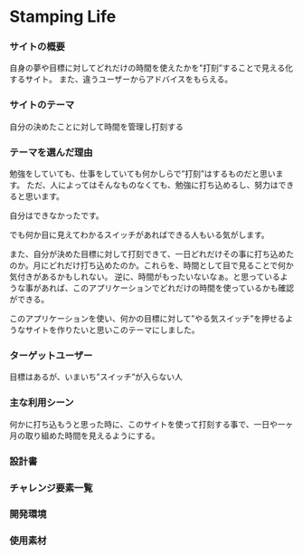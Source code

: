 # Stamping Life

### サイトの概要
自身の夢や目標に対してどれだけの時間を使えたかを"打刻”することで見える化するサイト。
また、違うユーザーからアドバイスをもらえる。

### サイトのテーマ
自分の決めたことに対して時間を管理し打刻する

### テーマを選んだ理由
勉強をしていても、仕事をしていても何かしらで”打刻”はするものだと思います。
ただ、人によってはそんなものなくても、勉強に打ち込めるし、努力はできると思います。

自分はできなかったです。

でも何か目に見えてわかるスイッチがあればできる人もいる気がします。

また、自分が決めた目標に対して打刻できて、一日どれだけその事に打ち込めたのか。月にどれだけ打ち込めたのか。これらを、時間として目で見ることで何か気付きがあるかもしれない。
逆に、時間がもったいないなぁ。と思っているような事があれば、このアプリケーションでどれだけの時間を使っているかも確認ができる。

このアプリケーションを使い、何かの目標に対して”やる気スイッチ”を押せるようなサイトを作りたいと思いこのテーマにしました。

### ターゲットユーザー
目標はあるが、いまいち”スイッチ”が入らない人

### 主な利用シーン
何かに打ち込もうと思った時に、このサイトを使って打刻する事で、一日や一ヶ月の取り組めた時間を見えるようにする。

### 設計書

### チャレンジ要素一覧

### 開発環境

### 使用素材